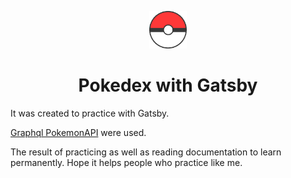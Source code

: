 <p align="center">
  <a href="https://gatsby-pokedex.vercel.app">
    <img alt="Gatsby" src="./src/images/pokeball.png" width="60" />
  </a>
</p>
<h1 align="center">
  Pokedex with Gatsby 
</h1>

It was created to practice with Gatsby.

[Graphql PokemonAPI](https://www.google.com) were used.

The result of practicing as well as reading documentation to learn permanently. Hope it helps people who practice like me.

